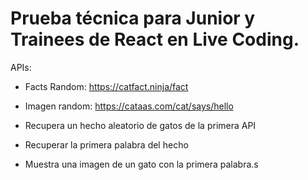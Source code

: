 # Prueba técnica para Junior y Trainees de React en Live Coding.

APIs:

- Facts Random: https://catfact.ninja/fact

- Imagen random: https://cataas.com/cat/says/hello

- Recupera un hecho aleatorio de gatos de la primera API
- Recuperar la primera palabra del hecho 
- Muestra una imagen de un gato con la primera palabra.s